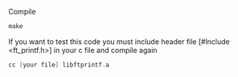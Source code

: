 Compile
```c
make 
```
If you want to test this code 
you must include header file [#lnclude <ft_printf.h>] in your c file  and compile again
```c
cc [your file] libftprintf.a
```
